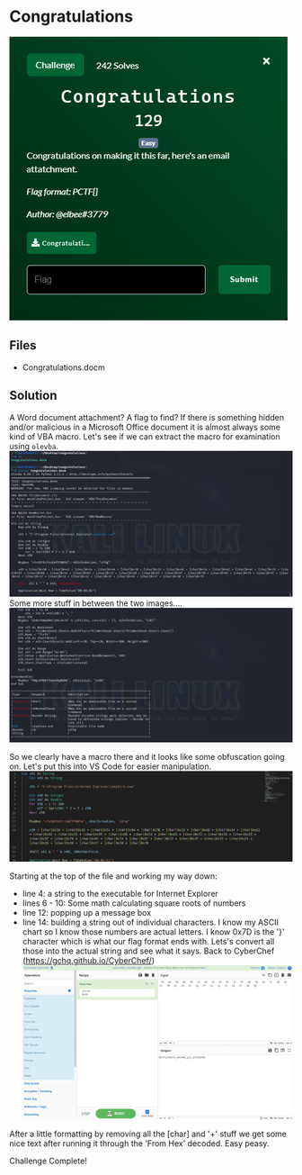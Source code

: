 # Congratulations
![](images/problem.PNG)

## Files
- Congratulations.docm

## Solution
A Word document attachment?  A flag to find?  If there is something hidden and/or malicious in a Microsoft Office document it is almost always some kind of VBA macro.  Let's see if we can extract the macro for examination using `olevba`.
![](images/ss_00.PNG)
Some more stuff in between the two images....
![](images/ss_01.PNG)

So we clearly have a macro there and it looks like some obfuscation going on.  Let's put this into VS Code for easier manipulation.
![](images/ss_02.PNG)

Starting at the top of the file and working my way down:
- line 4: a string to the executable for Internet Explorer
- lines 6 - 10: Some math calculating square roots of numbers
- line 12: popping up a message box
- line 14: building a string out of individual characters.  I know my ASCII chart so I know those numbers are actual letters.  I know 0x7D is the '}' character which is what our flag format ends with.  Lets's convert all those into the actual string and see what it says.  Back to CyberChef (https://gchq.github.io/CyberChef/)
![](images/ss_03.PNG)

After a little formatting by removing all the [char] and '+' stuff we get some nice text after running it through the 'From Hex' decoded.  Easy peasy.

Challenge Complete!
